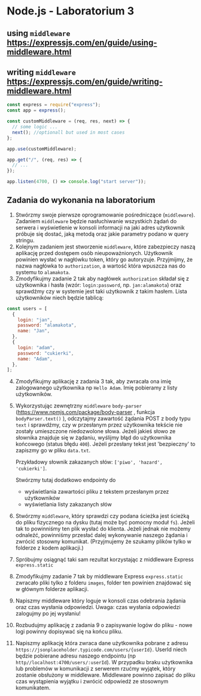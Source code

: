 # Node.js - Laboratorium 3

## using `middleware` https://expressjs.com/en/guide/using-middleware.html

## writing `middleware` https://expressjs.com/en/guide/writing-middleware.html

```javascript
const express = require("express");
const app = express();

const customMiddleware = (req, res, next) => {
  // some logic ...
  next(); //optionall but used in most cases
};

app.use(customMiddleware);

app.get("/", (req, res) => {
  // ...
});

app.listen(4700, () => console.log("start server"));
```

## Zadania do wykonania na laboratorium

1. Stwórzmy swoje pierwsze oprogramowanie pośredniczące (`middleware`). Zadaniem `middleware` będzie nasłuchiwanie wszystkich żądań do serwera i wyświetlenie w konsoli informacji na jaki adres użytkownik próbuje się dostać, jaką metodą oraz jakie parametry podano w query stringu.
2. Kolejnym zadaniem jest stworzenie `middleware`, które zabezpieczy naszą aplikację przed dostępem osób nieupoważnionych. Użytkownik powinien wysłać w nagłówku token, który go autoryzuje.
   Przyjmijmy, że nazwa nagłówka to `authorization`, a wartość która wpuszcza nas do systemu to `alamakota`.
3. Zmodyfikujmy zadanie 2 tak aby nagłówek `authorization` składał się z użytkownika i hasła (wzór: `login:password`, np. `jan:alamakota`) oraz sprawdźmy czy w systemie jest taki użytkownik z takim hasłem.
   Lista użytkowników niech będzie tablicą:

```javascript
const users = [
  {
    login: "jan",
    password: "alamakota",
    name: "Jan",
  },
  {
    login: "adam",
    password: "cukierki",
    name: "Adam",
  },
];
```

4. Zmodyfikujmy aplikację z zadania 3 tak, aby zwracała ona imię zalogowanego użytkownika np `Hello Adam`. Imię pobieramy z listy użytkowników.
5. Wykorzystując zewnętrzny `middleware` `body-parser` (https://www.npmjs.com/package/body-parser , funkcja `bodyParser.text()` ), odczytajmy zawartość żądania POST z body typu `text` i sprawdźmy, czy w przesłanym przez użytkownika tekście nie zostały umieszczone niedozwolone słowa. Jeżeli jakieś słowo ze słownika znajduje się w żądaniu, wyślijmy błąd do użytkownika końcowego (status błędu `400`). Jeżeli przesłany tekst jest 'bezpieczny' to zapiszmy go w pliku `data.txt`.

   Przykładowy słownik zakazanych słów: `['piwo', 'hazard', 'cukierki']`.

   Stwórzmy tutaj dodatkowo endpointy do

   - wyświetlania zawartości pliku z tekstem przesłanym przez użytkowników
   - wyświetlania listy zakazanych słów

6. Stwórzmy `middleware`, który sprawdzi czy podana ścieżka jest ścieżką do pliku fizycznego na dysku (tutaj może być pomocny moduł `fs`). Jeżeli tak to powinniśmy ten plik wysłać do klienta. Jeżeli jednak nie możemy odnaleźć, powinniśmy przesłać dalej wykonywanie naszego żądania i zwrócić stosowny komunikat. (Przyjmujemy że szukamy plików tylko w folderze z kodem aplikacji.)
7. Spróbujmy osiągnąć taki sam rezultat korzystając z middleware Express `express.static`
8. Zmodyfikujmy zadanie 7 tak by middleware Express `express.static` zwracało pliki tylko z folderu `images`, folder ten powinien znajdować się w głównym folderze aplikacji.
9. Napiszmy middleware który loguje w konsoli czas odebrania żądania oraz czas wysłania odpowiedzi. Uwaga: czas wysłania odpowiedzi zalogujmy po jej wysłaniu!
10. Rozbudujmy aplikację z zadania 9 o zapisywanie logów do pliku - nowe logi powinny dopisywać się na końcu pliku.
11. Napiszmy aplikację która zwraca dane użytkownika pobrane z adresu `https://jsonplaceholder.typicode.com/users/{userId}`. UserId niech będzie pobierane adresu naszego endpointu (np `http//localhost:4700/users/:userId`). W przypadku braku użytkownika lub problemów w komunikacji z serwerem rzućmy wyjątek, który zostanie obsłużony w middleware. Middleware powinno zapisać do pliku czas wystąpienia wyjątku i zwrócić odpowiedź ze stosownym komunikatem.
